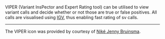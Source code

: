 VIPER (Variant InsPector and Expert Rating tool) can be utilised to view variant calls and decide whether or not those are true or false positives. All calls are visualised using [IGV](https://github.com/igvteam/igv), thus enabling fast rating of sv calls.

---

The VIPER icon was provided by courtesy of [Niké Jenny Bruinsma](https://thenounproject.com/search/?q=snake&i=158882).